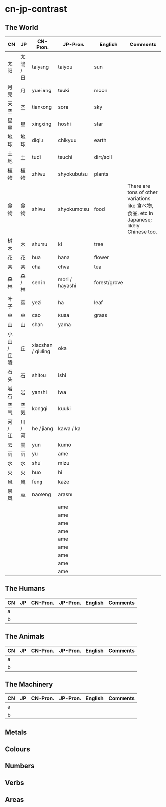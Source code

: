 # cn-jp-contrast

## The World

| CN  | JP  | CN-Pron.  | JP-Pron. | English | Comments |
| --- | --- | --------  | -------- | ------- | -------- |
| 太阳   | 太陽 / 日 |    taiyang       |   taiyou       |   sun      |          |
| 月亮   |  月   |   yueliang        |    tsuki      |   moon      |          |
| 天空   |  空   |    tiankong       |    sora      |   sky      |          |
| 星星   |  星   |   xingxing        |   hoshi       |   star      |          |
| 地球   |  地球 |    diqiu       |   chikyuu       |    earth     |          |
| 土地   |  土   |    tudi       |   tsuchi       |   dirt/soil      |          |
| 植物   |  植物 |    zhiwu       |    shyokubutsu      |   plants      |          |
| 食物   |  食物 |    shiwu       |    shyokumotsu      |   food      |  There are tons of other variations like 食べ物, 食品, etc in Japanese; likely Chinese too.         |
| 树木   |  木   |    shumu       |    ki      |    tree     |          |
| 花     |  花   |     hua      |    hana      |   flower      |          |
| 茶     |  茶   |     cha      |     chya     |    tea     |          |
| 森林   |  森 / 林 |    senlin       |  mori / hayashi        |   forest/grove      |          |
| 叶子   |  葉   |    yezi       |    ha      |   leaf      |          |
| 草   |  草   |     cao      |     kusa     |   grass      |          |
|  山  | 山    |     shan      |    yama      |         |          |
|  小山 / 丘陵  |  丘    |     xiaoshan / qiuling      |    oka      |         |          |
|  石头  |  石   |     shitou      |    ishi      |         |          |
|  岩石  |  岩   |    yanshi       |   iwa       |         |          |
|  空气  |  空気   |   kongqi        |    kuuki      |         |          |
| 河 / 江   |  川 / 河   |    he / jiang       |    kawa /  ka     |         |          |
| 云   |  雲   |    yun       |    kumo      |         |          |
| 雨   |  雨   |    yu       |    ame      |         |          |
| 水   |  水   |     shui      |    mizu      |         |          |
|  火  |  火  |     huo      |    hi      |         |          |
|  风  |  風   |    feng       |   kaze       |         |          |
| 暴风   |  嵐   |    baofeng       |    arashi      |         |          |
|    |     |           |    ame      |         |          |
|    |     |           |    ame      |         |          |
|    |     |           |    ame      |         |          |
|    |     |           |    ame      |         |          |
|    |     |           |    ame      |         |          |
|    |     |           |    ame      |         |          |
|    |     |           |    ame      |         |          |
|    |     |           |    ame      |         |          |
|    |     |           |    ame      |         |          |


## The Humans

| CN  | JP  | CN-Pron.  | JP-Pron. | English | Comments |
| --- | --- | --------  | -------- | ------- | -------- |
| a   |     |           |          |         |          |
| b   |     |           |          |         |          |

## The Animals

| CN  | JP  | CN-Pron.  | JP-Pron. | English | Comments |
| --- | --- | --------  | -------- | ------- | -------- |
| a   |     |           |          |         |          |
| b   |     |           |          |         |          |

## The Machinery

| CN  | JP  | CN-Pron.  | JP-Pron. | English | Comments |
| --- | --- | --------  | -------- | ------- | -------- |
| a   |     |           |          |         |          |
| b   |     |           |          |         |          |

## Metals

## Colours

## Numbers

## Verbs

## Areas
